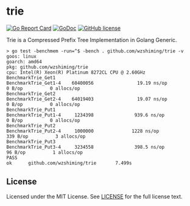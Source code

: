 # trie

[![Go Report Card](https://goreportcard.com/badge/github.com/wzshiming/trie)](https://goreportcard.com/report/github.com/wzshiming/trie)
[![GoDoc](https://godoc.org/github.com/wzshiming/trie?status.svg)](https://godoc.org/github.com/wzshiming/trie)
[![GitHub license](https://img.shields.io/github/license/wzshiming/trie.svg)](https://github.com/wzshiming/trie/blob/master/LICENSE)

Trie is a Compressed Prefix Tree Implementation in Golang Generic.

``` console
> go test -benchmem -run=^$ -bench . github.com/wzshiming/trie -v
goos: linux
goarch: amd64
pkg: github.com/wzshiming/trie
cpu: Intel(R) Xeon(R) Platinum 8272CL CPU @ 2.60GHz
BenchmarkTrie_Get1
BenchmarkTrie_Get1-4    60400056                19.19 ns/op            0 B/op          0 allocs/op
BenchmarkTrie_Get2
BenchmarkTrie_Get2-4    64019403                19.07 ns/op            0 B/op          0 allocs/op
BenchmarkTrie_Put1
BenchmarkTrie_Put1-4     1234398               939.6 ns/op             0 B/op          0 allocs/op
BenchmarkTrie_Put2
BenchmarkTrie_Put2-4     1000000              1228 ns/op             339 B/op          3 allocs/op
BenchmarkTrie_Put3
BenchmarkTrie_Put3-4     3234558               398.5 ns/op            96 B/op          1 allocs/op
PASS
ok      github.com/wzshiming/trie       7.499s
```

## License

Licensed under the MIT License. See [LICENSE](https://github.com/wzshiming/trie/blob/master/LICENSE) for the full license text.
